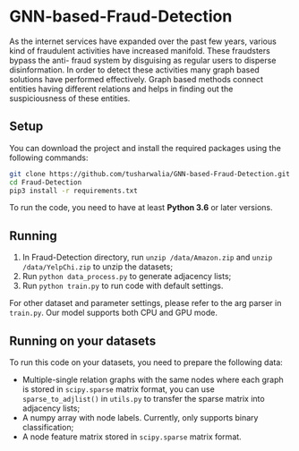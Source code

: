 # GNN-based-Fraud-Detection
As the internet services have expanded over the past few years, various kind of
fraudulent activities have increased manifold. These fraudsters bypass the anti-
fraud system by disguising as regular users to disperse disinformation. In order
to detect these activities many graph based solutions have performed
effectively.
Graph based methods connect entities having different relations and helps in
finding out the suspiciousness of these entities.


## Setup

You can download the project and install the required packages using the following commands:

```bash
git clone https://github.com/tusharwalia/GNN-based-Fraud-Detection.git
cd Fraud-Detection
pip3 install -r requirements.txt
```

To run the code, you need to have at least **Python 3.6** or later versions. 

## Running

1. In Fraud-Detection directory, run `unzip /data/Amazon.zip` and `unzip /data/YelpChi.zip` to unzip the datasets; 
2. Run `python data_process.py` to generate adjacency lists;
3. Run `python train.py` to run code with default settings.

For other dataset and parameter settings, please refer to the arg parser in `train.py`. Our model supports both CPU and GPU mode.

## Running on your datasets

To run this code on your datasets, you need to prepare the following data:

- Multiple-single relation graphs with the same nodes where each graph is stored in `scipy.sparse` matrix format, you can use `sparse_to_adjlist()` in `utils.py` to transfer the sparse matrix into adjacency lists;
- A numpy array with node labels. Currently, only supports binary classification;
- A node feature matrix stored in `scipy.sparse` matrix format. 
